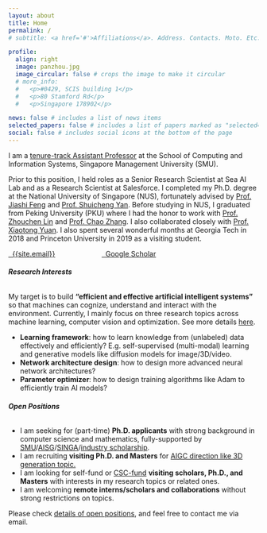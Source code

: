 ```yaml
---
layout: about
title: Home
permalink: /
# subtitle: <a href='#'>Affiliations</a>. Address. Contacts. Moto. Etc.

profile:
  align: right
  image: panzhou.jpg
  image_circular: false # crops the image to make it circular
  # more_info: 
  #   <p>#0429, SCIS building 1</p>
  #   <p>80 Stamford Rd</p>
  #   <p>Singapore 178902</p>

news: false # includes a list of news items
selected_papers: false # includes a list of papers marked as "selected={true}"
social: false # includes social icons at the bottom of the page
---
```


I am  a <a href="https://faculty.smu.edu.sg/profile/zhou-pan-7776">tenure-track  Assistant Professor</a> at the School of Computing and Information Systems, Singapore Management University (SMU).  

Prior to this position, I held roles as a Senior Research Scientist at Sea AI Lab and as a Research Scientist at Salesforce. I completed my Ph.D. degree at the National University of Singapore (NUS), fortunately advised by <a href="https://sites.google.com/site/jshfeng/">Prof. Jiashi Feng</a> and <a href="https://yanshuicheng.info/"> Prof. Shuicheng Yan</a>. Before studying in NUS, I graduated from Peking University (PKU) where I had the honor to work with <a href="https://zhouchenlin.github.io/"> Prof. Zhouchen Lin</a> 	and <a href="https://scholar.google.com/citations?user=NeCCx-kAAAAJ&hl=en"> Prof. Chao Zhang</a>.  I also collaborated closely with    <a href="https://sites.google.com/site/xtyuan1980/"> Prof. Xiaotong Yuan</a>. 	I also spent several wonderful months at Georgia Tech in 2018  and Princeton University in 2019  as a visiting student. 

<a href="mailto: {{site.email}}"><i class="fa fa-envelope"></i> &nbsp; {{site.email}}</a> &emsp; &emsp; &emsp; &emsp; &emsp; <a href="https://scholar.google.com/citations?user=0b7ZqlcAAAAJ&hl=en" title="Google Scholar"><i class="ai ai-google-scholar"></i> &nbsp; Google Scholar</a>



<h6>
  <a name="interests"></a> <strong>Research Interests</strong>
</h6>
My  target is to build <strong>“efficient and effective artificial intelligent systems”</strong> so that machines can cognize, understand and interact with the environment. Currently, I mainly focus on three research topics across machine learning, computer vision and optimization.  See more details <a href="https://panzhous.github.io/research/">here</a>.
<div class="highlight"> 
  <ul>
      <li><strong>Learning framework</strong>: how to learn knowledge from (unlabeled) data effectively and efficiently? E.g. self-supervised  (multi-modal) learning and generative models like diffusion models for image/3D/video.</li>
      <li><strong>Network architecture design</strong>: how to design more advanced neural network architectures?</li>
      <li><strong>Parameter optimizer</strong>: how to design training algorithms like Adam to efficiently train AI models? </li>
  </ul>
</div>  
 
<h6>
  <a name="Positions"></a> <strong>Open Positions</strong>
</h6>
<div class="highlight"> 
  <ul>
  <li>I am seeking for (part-time) <strong>Ph.D. applicants</strong> with strong background in computer science and mathematics, fully-supported by <a href="https://computing.smu.edu.sg/phd/online-application">SMU</a>/<a href="https://aisingapore.org/research/phd-fellowship-programme/">AISG</a>/<a href="https://www.a-star.edu.sg/Scholarships/for-graduate-studies/singapore-international-graduate-award-singa">SINGA</a>/<a href="http://www1.kunlun.com/research/en/index.html#sec5">industry scholarship</a>.</li>
  <li>I am recruiting <strong>visiting Ph.D. and Masters</strong> for <u>AIGC direction like 3D generation topic.</u></li>
<li>I am looking for self-fund or <a href="https://www.csc.edu.cn/chuguo/">CSC-fund</a> <strong>visiting scholars, Ph.D., and Masters</strong> with interests in my research topics or related ones.</li>  
<li>I am  welcoming <strong>remote interns/scholars and collaborations</strong> without strong restrictions on topics.</li>  
  </ul>
</div>  
Please check <a href="https://panzhous.github.io/recruitment/">details of open positions</a>, and feel free to contact me via email.


